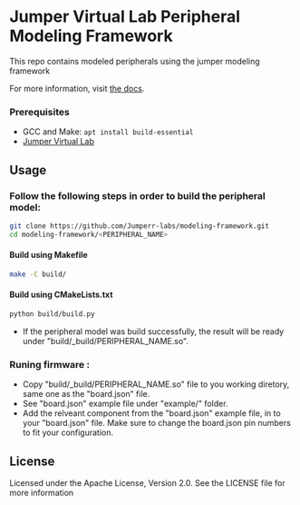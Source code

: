 # Jumper Virtual Lab Peripheral Modeling Framework
This repo contains modeled peripherals using the jumper modeling framework

For more information, visit [the docs](https://docs.jumper.io).

### Prerequisites
- GCC and Make: `apt install build-essential`
- [Jumper Virtual Lab](https://docs.jumper.io)

## Usage
### Follow the following steps in order to build the peripheral model:

  ```bash
  git clone https://github.com/Jumperr-labs/modeling-framework.git
  cd modeling-framework/<PERIPHERAL_NAME>
  ```
  
#### Build using Makefile
  ```bash
  make -C build/
  ```
  
#### Build using CMakeLists.txt
  ```bash
  python build/build.py
  ```
 
- If the peripheral model was build successfully, the result will be ready under "build/_build/PERIPHERAL_NAME.so".
  
### Runing firmware :
- Copy "build/_build/PERIPHERAL_NAME.so" file to you working diretory, same one as the "board.json" file.
- See "board.json" example file under "example/" folder.
- Add the relveant component from the "board.json" example file, in to your "board.json" file. Make sure to change the board.json pin numbers to fit your configuration.

## License
Licensed under the Apache License, Version 2.0. See the LICENSE file for more information
